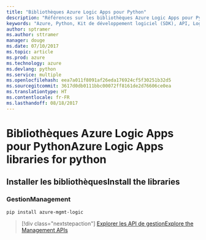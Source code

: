 ```yaml
---
title: "Bibliothèques Azure Logic Apps pour Python"
description: "Références sur les bibliothèques Azure Logic Apps pour Python"
keywords: "Azure, Python, Kit de développement logiciel (SDK), API, Logic Apps"
author: sptramer
ms.author: sttramer
manager: douge
ms.date: 07/10/2017
ms.topic: article
ms.prod: azure
ms.technology: azure
ms.devlang: python
ms.service: multiple
ms.openlocfilehash: eea7a011f8091af26eda176924cf5f30251b32d5
ms.sourcegitcommit: 3617d0db0111bbc00072ff8161de2d76606ce0ea
ms.translationtype: HT
ms.contentlocale: fr-FR
ms.lasthandoff: 08/18/2017
---
```

# <a name="azure-logic-apps-libraries-for-python"></a><span data-ttu-id="17f41-104">Bibliothèques Azure Logic Apps pour Python</span><span class="sxs-lookup"><span data-stu-id="17f41-104">Azure Logic Apps libraries for python</span></span>

## <a name="install-the-libraries"></a><span data-ttu-id="17f41-105">Installer les bibliothèques</span><span class="sxs-lookup"><span data-stu-id="17f41-105">Install the libraries</span></span>


### <a name="management"></a><span data-ttu-id="17f41-106">Gestion</span><span class="sxs-lookup"><span data-stu-id="17f41-106">Management</span></span>

```bash
pip install azure-mgmt-logic
```
> [!div class="nextstepaction"]
> [<span data-ttu-id="17f41-107">Explorer les API de gestion</span><span class="sxs-lookup"><span data-stu-id="17f41-107">Explore the Management APIs</span></span>](/python/api/overview/azure/logicapps/managementlibrary)